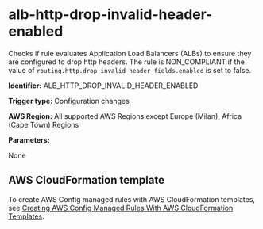 # alb\-http\-drop\-invalid\-header\-enabled<a name="alb-http-drop-invalid-header-enabled"></a>

Checks if rule evaluates Application Load Balancers \(ALBs\) to ensure they are configured to drop http headers\. The rule is NON\_COMPLIANT if the value of `routing.http.drop_invalid_header_fields.enabled` is set to false\. 

**Identifier:** ALB\_HTTP\_DROP\_INVALID\_HEADER\_ENABLED

**Trigger type:** Configuration changes

**AWS Region:** All supported AWS Regions except Europe \(Milan\), Africa \(Cape Town\) Regions

**Parameters:**

None  

## AWS CloudFormation template<a name="w22aac11c29c17c15c15"></a>

To create AWS Config managed rules with AWS CloudFormation templates, see [Creating AWS Config Managed Rules With AWS CloudFormation Templates](aws-config-managed-rules-cloudformation-templates.md)\.